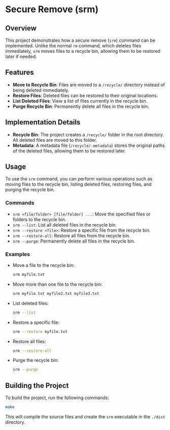 # Secure Remove (srm)

## Overview

This project demonstrates how a secure remove (`srm`) command can be implemented. Unlike the normal `rm` command, which deletes files immediately, `srm` moves files to a recycle bin, allowing them to be restored later if needed.

## Features

- **Move to Recycle Bin**: Files are moved to a `/recycle/` directory instead of being deleted immediately.
- **Restore Files**: Deleted files can be restored to their original locations.
- **List Deleted Files**: View a list of files currently in the recycle bin.
- **Purge Recycle Bin**: Permanently delete all files in the recycle bin.

## Implementation Details

- **Recycle Bin**: The project creates a `/recycle/` folder in the root directory. All deleted files are moved to this folder.
- **Metadata**: A metadata file (`/recycle/.metadata`) stores the original paths of the deleted files, allowing them to be restored later.

## Usage

To use the `srm` command, you can perform various operations such as moving files to the recycle bin, listing deleted files, restoring files, and purging the recycle bin.

### Commands

- `srm <file/folder> [file/folder] ...`: Move the specified files or folders to the recycle bin.
- `srm --list`: List all deleted files in the recycle bin.
- `srm --restore <file>`: Restore a specific file from the recycle bin.
- `srm --restore-all`: Restore all files from the recycle bin.
- `srm --purge`: Permanently delete all files in the recycle bin.

### Examples

- Move a file to the recycle bin:
  ```sh
  srm myfile.txt
  ```

- Move more than one file to the recycle bin:
  ```sh
  srm myfile.txt myfile2.txt myfile3.txt
  ```

- List deleted files:
  ```sh
  srm --list
  ```

- Restore a specific file:
  ```sh
  srm --restore myfile.txt
  ```

- Restore all files:
  ```sh
  srm --restore-all
  ```

- Purge the recycle bin:
  ```sh
  srm --purge
  ```

## Building the Project

To build the project, run the following commands:

```sh
make
```

This will compile the source files and create the `srm` executable in the `./dist` directory.
